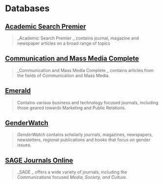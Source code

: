 # Databases

## [Academic Search Premier](http://summit.csuci.edu:2048/login?url=http://search.ebscohost.com/login.aspx?authtype=ip,uid&profile=ehost&defaultdb=aph)

> _Academic Search Premier _ contains journal, magazine and newspaper articles on a broad range of topics

## [Communication and Mass Media Complete](http://summit.csuci.edu:2048/login?url=http://search.ebscohost.com/login.aspx?authtype=ip,uid&profile=ehost&defaultdb=ufh)

> _Communication and Mass Media Complete _ contains articles from the fields of Communication and Mass Media.

## [Emerald](http://summit.csuci.edu:2048/login?url=http://www.emeraldinsight.com/)

> Contains various business and technology focused journals, including those geared towards Marketing and Public Relations.

## [GenderWatch](http://summit.csuci.edu:2048/login?url=http://proquest.umi.com/pqdweb?RQT=306&TS=1058457987&DBId=14397#sform)

> _GenderWatch_ contains scholarly journals, magazines, newspapers, newsletters, regional publications and books that focus on gender issues.

## [SAGE Journals Online](http://summit.csuci.edu:2048/login?url=http://online.sagepub.com/)

> _SAGE _ offers a wide variety of journals, including the Communications focused _Media, Society, and Culture._



